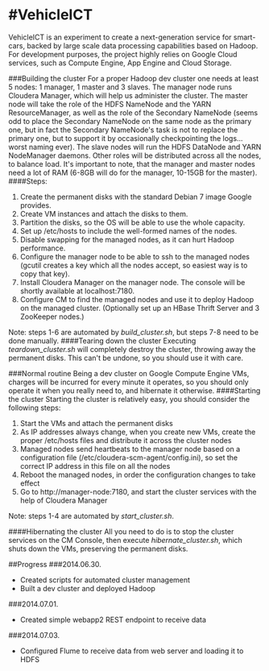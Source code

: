 #VehicleICT
==========
VehicleICT is an experiment to create a next-generation service for smart-cars, backed by large scale data processing capabilities based on Hadoop. For development purposes, the project highly relies on Google Cloud services, such as Compute Engine, App Engine and Cloud Storage.

###Building the cluster
For a proper Hadoop dev cluster one needs at least 5 nodes: 1 manager, 1 master and 3 slaves. The manager node runs Cloudera Manager, which will help us administer the cluster. The master node will take the role of the HDFS NameNode and the YARN ResourceManager, as well as the role of the Secondary NameNode (seems odd to place the Secondary NameNode on the same node as the primary one, but in fact the Secondary NameNode's task is not to replace the primary one, but to support it by occasionally checkpointing the logs... worst naming ever). The slave nodes will run the HDFS DataNode and YARN NodeManager daemons. Other roles will be distributed across all the nodes, to balance load. It's important to note, that the manager and master nodes need a lot of RAM (6-8GB will do for the manager, 10-15GB for the master).
####Steps:
1. Create the permanent disks with the standard Debian 7 image Google provides.
2. Create VM instances and attach the disks to them.
3. Partition the disks, so the OS will be able to use the whole capacity.
4. Set up /etc/hosts to include the well-formed names of the nodes.
5. Disable swapping for the managed nodes, as it can hurt Hadoop performance.
6. Configure the manager node to be able to ssh to the managed nodes (gcutil creates a key which all the nodes accept, so easiest way is to copy that key).
7. Install Cloudera Manager on the manager node. The console will be shortly available at localhost:7180.
8. Configure CM to find the managed nodes and use it to deploy Hadoop on the managed cluster. (Optionally set up an HBase Thrift Server and 3 ZooKeeper nodes.)

Note: steps 1-6 are automated by *build_cluster.sh*, but steps 7-8 need to be done manually.
####Tearing down the cluster
Executing *teardown_cluster.sh* will completely destroy the cluster, throwing away the permanent disks. This can't be undone, so you should use it with care.

###Normal routine
Being a dev cluster on Google Compute Engine VMs, charges will be incurred for every minute it operates, so you should only operate it when you really need to, and hibernate it otherwise.
####Starting the cluster
Starting the cluster is relatively easy, you should consider the following steps:

1. Start the VMs and attach the permanent disks
2. As IP addresses always change, when you create new VMs, create the proper /etc/hosts files and distribute it across the cluster nodes
3. Managed nodes send heartbeats to the manager node based on a configuration file (/etc/cloudera-scm-agent/config.ini), so set the correct IP address in this file on all the nodes
4. Reboot the managed nodes, in order the configuration changes to take effect
5. Go to http://manager-node:7180, and start the cluster services with the help of Cloudera Manager

Note: steps 1-4 are automated by *start_cluster.sh*.

####Hibernating the cluster
All you need to do is to stop the cluster services on the CM Console, then execute *hibernate_cluster.sh*, which shuts down the VMs, preserving the permanent disks.

##Progress
###2014.06.30.
* Created scripts for automated cluster management
* Built a dev cluster and deployed Hadoop

###2014.07.01.
* Created simple webapp2 REST endpoint to receive data

###2014.07.03.
* Configured Flume to receive data from web server and loading it to HDFS
